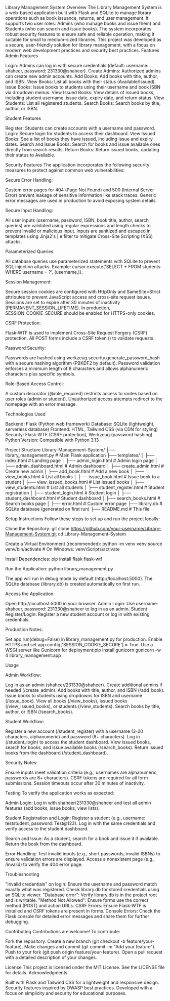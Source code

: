 Library Management System
Overview
The Library Management System is a web-based application built with Flask and SQLite to manage library operations such as book issuance, returns, and user management. It supports two user roles: Admins (who manage books and issue them) and Students (who can search and issue books). The system incorporates robust security features to ensure safe and reliable operation, making it suitable for small to medium-sized libraries.
This project was developed as a secure, user-friendly solution for library management, with a focus on modern web development practices and security best practices.
Features
Admin Features

Login: Admins can log in with secure credentials (default: username: shaheer, password: 231330@shaheer).
Create Admins: Authorized admins can create new admin accounts.
Add Books: Add books with title, author, and ISBN.
View Books: List all books with their status (Available/Issued).
Issue Books: Issue books to students using their username and book ISBN via dropdown menus.
View Issued Books: View details of issued books, including student username, issue date, expiry date, and return status.
View Students: List all registered students.
Search Books: Search books by title, author, or ISBN.

Student Features

Register: Students can create accounts with a username and password.
Login: Secure login for students to access their dashboard.
View Issued Books: See a list of books they have issued, including issue and expiry dates.
Search and Issue Books: Search for books and issue available ones directly from search results.
Return Books: Return issued books, updating their status to Available.

Security Features
The application incorporates the following security measures to protect against common web vulnerabilities:

Secure Error Handling:

Custom error pages for 404 (Page Not Found) and 500 (Internal Server Error) prevent leakage of sensitive information like stack traces.
Generic error messages are used in production to avoid exposing system details.


Secure Input Handling:

All user inputs (username, password, ISBN, book title, author, search queries) are validated using regular expressions and length checks to prevent invalid or malicious input.
Inputs are sanitized and escaped in templates using Jinja2's | e filter to mitigate Cross-Site Scripting (XSS) attacks.


Parameterized Queries:

All database queries use parameterized statements with SQLite to prevent SQL injection attacks.
Example: cursor.execute('SELECT * FROM students WHERE username = ?', (username,)).


Session Management:

Secure session cookies are configured with HttpOnly and SameSite=Strict attributes to prevent JavaScript access and cross-site request issues.
Sessions are set to expire after 30 minutes of inactivity (PERMANENT_SESSION_LIFETIME).
In production, SESSION_COOKIE_SECURE should be enabled for HTTPS-only cookies.


CSRF Protection:

Flask-WTF is used to implement Cross-Site Request Forgery (CSRF) protection.
All POST forms include a CSRF token (<input type="hidden" name="csrf_token" value="{{ csrf_token() }}">) to validate requests.


Password Security:

Passwords are hashed using werkzeug.security.generate_password_hash with a secure hashing algorithm (PBKDF2 by default).
Password validation enforces a minimum length of 8 characters and allows alphanumeric characters plus specific symbols.


Role-Based Access Control:

A custom decorator (@role_required) restricts access to routes based on user roles (admin or student).
Unauthorized access attempts redirect to the homepage with an error message.



Technologies Used

Backend: Flask (Python web framework)
Database: SQLite (lightweight, serverless database)
Frontend: HTML, Tailwind CSS (via CDN for styling)
Security: Flask-WTF (CSRF protection), Werkzeug (password hashing)
Python Version: Compatible with Python 3.13

Project Structure
Library-Management-System/
├── library_management.py      # Main Flask application
├── templates/
│   ├── index.html             # Landing page
│   ├── admin_login.html       # Admin login page
│   ├── admin_dashboard.html   # Admin dashboard
│   ├── create_admin.html      # Create new admin
│   ├── add_book.html          # Add a new book
│   ├── view_books.html        # List all books
│   ├── issue_book.html        # Issue book to a student
│   ├── view_issued_books.html # List issued books
│   ├── view_students.html     # List all students
│   ├── student_register.html  # Student registration
│   ├── student_login.html     # Student login
│   ├── student_dashboard.html # Student dashboard
│   ├── search_books.html      # Search books page
│   ├── error.html             # Custom error page
├── library.db                 # SQLite database (generated on first run)
├── README.md                  # This file

Setup Instructions
Follow these steps to set up and run the project locally:

Clone the Repository:
git clone https://github.com/your-username/Library-Management-System.git
cd Library-Management-System


Create a Virtual Environment (recommended):
python -m venv venv
source venv/bin/activate  # On Windows: venv\Scripts\activate


Install Dependencies:
pip install flask flask-wtf


Run the Application:
python library_management.py


The app will run in debug mode by default (http://localhost:5000).
The SQLite database (library.db) is created automatically on first run.


Access the Application:

Open http://localhost:5000 in your browser.
Admin Login: Use username: shaheer, password: 231330@shaheer to log in as an admin.
Student Register/Login: Register a new student account or log in with existing credentials.


Production Notes:

Set app.run(debug=False) in library_management.py for production.
Enable HTTPS and set app.config['SESSION_COOKIE_SECURE'] = True.
Use a WSGI server like Gunicorn for deployment:pip install gunicorn
gunicorn -w 4 library_management:app





Usage

Admin Workflow:

Log in as an admin (shaheer/231330@shaheer).
Create additional admins if needed (/create_admin).
Add books with title, author, and ISBN (/add_book).
Issue books to students using dropdowns for ISBN and username (/issue_book).
View all books (/view_books), issued books (/view_issued_books), or students (/view_students).
Search books by title, author, or ISBN (/search_books).


Student Workflow:

Register a new account (/student_register) with a username (3-20 characters, alphanumeric) and password (8+ characters).
Log in (/student_login) to access the student dashboard.
View issued books, search for books, and issue available books (/search_books).
Return issued books from the dashboard (/student_dashboard).


Security Notes:

Ensure inputs meet validation criteria (e.g., usernames are alphanumeric, passwords are 8+ characters).
CSRF tokens are required for all form submissions.
Session timeouts occur after 30 minutes of inactivity.



Testing
To verify the application works as expected:

Admin Login:
Log in with shaheer/231330@shaheer and test all admin features (add books, issue books, view lists).


Student Registration and Login:
Register a student (e.g., username: teststudent, password: Test@123).
Log in with the same credentials and verify access to the student dashboard.


Search and Issue:
As a student, search for a book and issue it if available.
Return the book from the dashboard.


Error Handling:
Test invalid inputs (e.g., short passwords, invalid ISBNs) to ensure validation errors are displayed.
Access a nonexistent page (e.g., /invalid) to verify the 404 error page.



Troubleshooting

"Invalid credentials" on login: Ensure the username and password match exactly what was registered. Check library.db for stored credentials using an SQLite viewer.
"Database error": Verify library.db is in the project root and is writable.
"Method Not Allowed": Ensure forms use the correct method (POST) and action URLs.
CSRF Errors: Ensure Flask-WTF is installed and CSRF tokens are present in forms.
Console Errors: Check the Flask console for detailed error messages and share them for further debugging.

Contributing
Contributions are welcome! To contribute:

Fork the repository.
Create a new branch (git checkout -b feature/your-feature).
Make changes and commit (git commit -m "Add your feature").
Push to your fork (git push origin feature/your-feature).
Open a pull request with a detailed description of your changes.

License
This project is licensed under the MIT License. See the LICENSE file for details.
Acknowledgments

Built with Flask and Tailwind CSS for a lightweight and responsive design.
Security features inspired by OWASP best practices.
Developed with a focus on simplicity and security for educational purposes.
